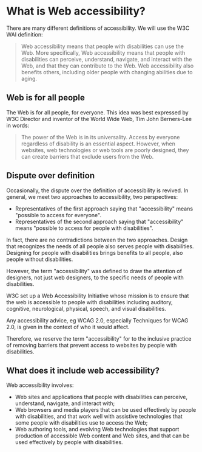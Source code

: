# What is Web accessibility?
There are many different definitions of accessibility. We will use the W3C WAI definition:

> Web accessibility means that people with disabilities can use the Web. More specifically, Web accessibility means that people with disabilities can perceive, understand, navigate, and interact with the Web, and that they can contribute to the Web. Web accessibility also benefits others, including older people with changing abilities due to aging.

## Web is for all people
The Web is for all people, for everyone. This idea was best expressed by W3C Director and inventor of the World Wide Web, Tim John Berners-Lee in words:
> The power of the Web is in its universality. Access by everyone regardless of disability is an essential aspect.
However, when websites, web technologies or web tools are poorly designed, they can create barriers that exclude users from the Web.

## Dispute over definition
Occasionally, the dispute over the definition of accessibility is revived. In general, we meet two approaches to accessibility, two perspectives: 
* Representatives of the first approach saying that "accessibility" means "possible to access for everyone". 
* Representatives of the second approach saying that "accessibility" means "possible to access for people with disabilities".

In fact, there are no contradictions between the two approaches. Design that recognizes the needs of all people also serves people with disabilities. Designing for people with disabilities brings benefits to all people, also people without disabilities.

However, the term "accessibility" was defined to draw the attention of designers, not just web designers, to the specific needs of people with disabilities. 

W3C set up a Web Accessibility Initiative whose mission is to ensure that the web is accessible to people with disabilities including auditory, cognitive, neurological, physical, speech, and visual disabilities.

Any accessibility advice, eg WCAG 2.0, especially Techniques for WCAG 2.0, is given in the context of who it would affect. 

Therefore, we reserve the term "accessibility" for to the inclusive practice of removing barriers that prevent access to websites by people with disabilities.


## What does it include web accessibility?
Web accessibility involves:
* Web sites and applications that people with disabilities can perceive, understand, navigate, and interact with;
* Web browsers and media players that can be used effectively by people with disabilities, and  that work well with assistive technologies that some people with disabilities use to access the Web; 
* Web authoring tools, and evolving Web technologies that support production of accessible Web content and Web sites, and that can be used effectively by people with disabilities.


